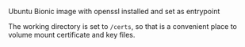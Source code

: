 Ubuntu Bionic image with openssl installed and set as entrypoint

The working directory is set to `/certs`, so that is a convenient place to volume mount certificate and key files.